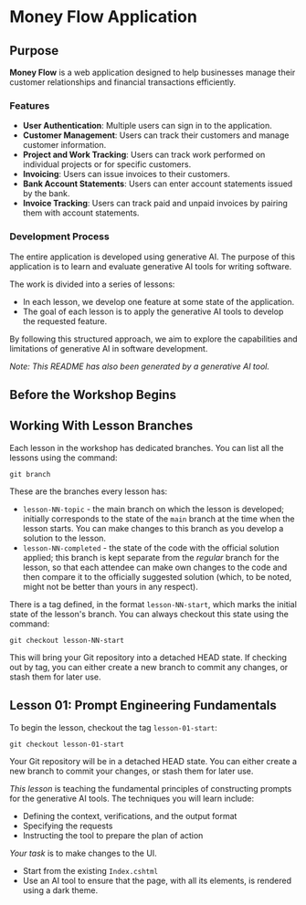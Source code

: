 # Money Flow Application

## Purpose

**Money Flow** is a web application designed to help businesses manage their customer relationships and financial transactions efficiently.

### Features
- **User Authentication**: Multiple users can sign in to the application.
- **Customer Management**: Users can track their customers and manage customer information.
- **Project and Work Tracking**: Users can track work performed on individual projects or for specific customers.
- **Invoicing**: Users can issue invoices to their customers.
- **Bank Account Statements**: Users can enter account statements issued by the bank.
- **Invoice Tracking**: Users can track paid and unpaid invoices by pairing them with account statements.

### Development Process

The entire application is developed using generative AI. The purpose of this application is to learn and evaluate generative AI tools for writing software.

The work is divided into a series of lessons:
- In each lesson, we develop one feature at some state of the application.
- The goal of each lesson is to apply the generative AI tools to develop the requested feature.

By following this structured approach, we aim to explore the capabilities and limitations of generative AI in software development.

*Note: This README has also been generated by a generative AI tool.*

## Before the Workshop Begins

## Working With Lesson Branches

Each lesson in the workshop has dedicated branches. You can list all the lessons using the command:

```
git branch
```

These are the branches every lesson has:
- `lesson-NN-topic` - the main branch on which the lesson is developed; initially corresponds to the state of the `main` branch at the time when the lesson starts. You can make changes to this branch as you develop a solution to the lesson.
- `lesson-NN-completed` - the state of the code with the official solution applied; this branch is kept separate from the *regular* branch for the lesson, so that each attendee can make own changes to the code and then compare it to the officially suggested solution (which, to be noted, might not be better than yours in any respect).

There is a tag defined, in the format `lesson-NN-start`, which marks the initial state of the lesson's branch. You can always checkout this state using the command:

```
git checkout lesson-NN-start
```

This will bring your Git repository into a detached HEAD state. If checking out by tag, you can either create a new branch to commit any changes, or stash them for later use.

## Lesson 01: Prompt Engineering Fundamentals

To begin the lesson, checkout the tag `lesson-01-start`:

```
git checkout lesson-01-start
```

Your Git repository will be in a detached HEAD state. You can either create a new branch to commit your changes, or stash them for later use.

*This lesson* is teaching the fundamental principles of constructing prompts for the generative AI tools. The techniques you will learn include:
- Defining the context, verifications, and the output format
- Specifying the requests
- Instructing the tool to prepare the plan of action

*Your task* is to make changes to the UI.
- Start from the existing `Index.cshtml`
- Use an AI tool to ensure that the page, with all its elements, is rendered using a dark theme.